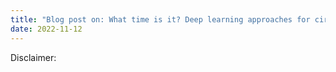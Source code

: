 ```yaml
---
title: "Blog post on: What time is it? Deep learning approaches for circadian rhythms."
date: 2022-11-12
---
```


Disclaimer: 

